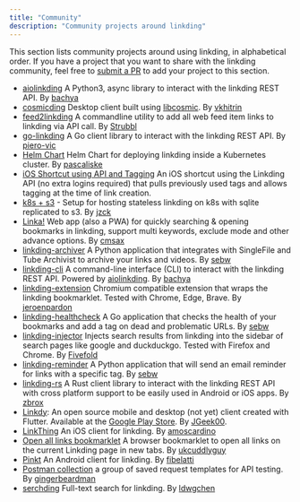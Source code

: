 ```yaml
---
title: "Community"
description: "Community projects around linkding"
---
```


This section lists community projects around using linkding, in alphabetical order. If you have a project that you want to share with the linkding community, feel free to [submit a PR](https://github.com/sissbruecker/linkding/edit/master/docs/src/content/docs/community.md) to add your project to this section.

- [aiolinkding](https://github.com/bachya/aiolinkding) A Python3, async library to interact with the linkding REST API. By [bachya](https://github.com/bachya)
- [cosmicding](https://github.com/vkhitrin/cosmicding) Desktop client built using [libcosmic](https://github.com/pop-os/libcosmic). By [vkhitrin](https://github.com/vkhitrin)
- [feed2linkding](https://codeberg.org/strubbl/feed2linkding) A commandline utility to add all web feed item links to linkding via API call. By [Strubbl](https://github.com/Strubbl)
- [go-linkding](https://github.com/piero-vic/go-linkding) A Go client library to interact with the linkding REST API. By [piero-vic](https://github.com/piero-vic)
- [Helm Chart](https://charts.pascaliske.dev/charts/linkding/) Helm Chart for deploying linkding inside a Kubernetes cluster. By [pascaliske](https://github.com/pascaliske)
- [iOS Shortcut using API and Tagging](https://gist.github.com/andrewdolphin/a7dff49505e588d940bec55132fab8ad) An iOS shortcut using the Linkding API (no extra logins required) that pulls previously used tags and allows tagging at the time of link creation.
- [k8s + s3](https://github.com/jzck/linkding-k8s-s3) - Setup for hosting stateless linkding on k8s with sqlite replicated to s3. By [jzck](https://github.com/jzck)
- [Linka!](https://github.com/cmsax/linka) Web app (also a PWA) for quickly searching & opening bookmarks in linkding, support multi keywords, exclude mode and other advance options. By [cmsax](https://github.com/cmsax)
- [linkding-archiver](https://github.com/sebw/linkding-archiver) A Python application that integrates with SingleFile and Tube Archivist to archive your links and videos. By [sebw](https://github.com/sebw)  
- [linkding-cli](https://github.com/bachya/linkding-cli) A command-line interface (CLI) to interact with the linkding REST API. Powered by [aiolinkding](https://github.com/bachya/aiolinkding). By [bachya](https://github.com/bachya)
- [linkding-extension](https://github.com/jeroenpardon/linkding-extension) Chromium compatible extension that wraps the linkding bookmarklet. Tested with Chrome, Edge, Brave. By [jeroenpardon](https://github.com/jeroenpardon)
- [linkding-healthcheck](https://github.com/sebw/linkding-healthcheck) A Go application that checks the health of your bookmarks and add a tag on dead and problematic URLs. By [sebw](https://github.com/sebw) 
- [linkding-injector](https://github.com/Fivefold/linkding-injector) Injects search results from linkding into the sidebar of search pages like google and duckduckgo. Tested with Firefox and Chrome. By [Fivefold](https://github.com/Fivefold)
- [linkding-reminder](https://github.com/sebw/linkding-reminder) A Python application that will send an email reminder for links with a specific tag. By [sebw](https://github.com/sebw) 
- [linkding-rs](https://github.com/zbrox/linkding-rs) A Rust client library to interact with the linkding REST API with cross platform support to be easily used in Android or iOS apps. By [zbrox](https://github.com/zbrox)
- [Linkdy](https://github.com/JGeek00/linkdy): An open source mobile and desktop (not yet) client created with Flutter. Available at the [Google Play Store](https://play.google.com/store/apps/details?id=com.jgeek00.linkdy). By [JGeek00](https://github.com/JGeek00).
- [LinkThing](https://apps.apple.com/us/app/linkthing/id1666031776) An iOS client for linkding. By [amoscardino](https://github.com/amoscardino)
- [Open all links bookmarklet](https://gist.github.com/ukcuddlyguy/336dd7339e6d35fc64a75ccfc9323c66) A browser bookmarklet to open all links on the current Linkding page in new tabs. By [ukcuddlyguy](https://github.com/ukcuddlyguy)
- [Pinkt](https://github.com/fibelatti/pinboard-kotlin) An Android client for linkding. By [fibelatti](https://github.com/fibelatti)
- [Postman collection](https://gist.github.com/gingerbeardman/f0b42502f3bc9344e92ce63afd4360d3) a group of saved request templates for API testing. By [gingerbeardman](https://github.com/gingerbeardman)
- [serchding](https://github.com/ldwgchen/serchding) Full-text search for linkding. By [ldwgchen](https://github.com/ldwgchen)

